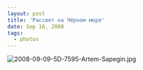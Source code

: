```yaml
---
layout: post
title: 'Рассвет на Чёрном море'
date: Sep 16, 2008
tags:
  - photos
---
```


![2008-09-09-5D-7595-Artem-Sapegin.jpg](photo://594)
